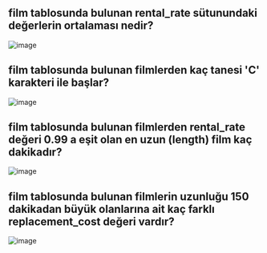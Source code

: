 ## film tablosunda bulunan rental_rate sütunundaki değerlerin ortalaması nedir?
![image](https://user-images.githubusercontent.com/84620286/140616964-59bd7ca8-5aa6-499e-8a94-7ee8f6b0de8b.png)


## film tablosunda bulunan filmlerden kaç tanesi 'C' karakteri ile başlar?
![image](https://user-images.githubusercontent.com/84620286/140617032-a6195ef7-a0a1-4c10-9512-9c90e81de616.png)


## film tablosunda bulunan filmlerden rental_rate değeri 0.99 a eşit olan en uzun (length) film kaç dakikadır?
![image](https://user-images.githubusercontent.com/84620286/140617232-d006ff08-7338-46cf-9129-1757f2a9d4d2.png)


## film tablosunda bulunan filmlerin uzunluğu 150 dakikadan büyük olanlarına ait kaç farklı replacement_cost değeri vardır?
![image](https://user-images.githubusercontent.com/84620286/140617216-19bbfe09-5da2-4af6-8096-db7c37d35074.png)
